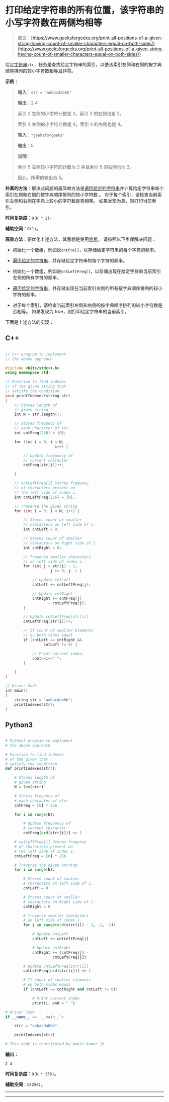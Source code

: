 # 打印给定字符串的所有位置，该字符串的小写字符数在两侧均相等

> 原文：[https://www.geeksforgeeks.org/print-all-positions-of-a-given-string-having-count-of-smaller-characters-equal-on-both-sides/](https://www.geeksforgeeks.org/print-all-positions-of-a-given-string-having-count-of-smaller-characters-equal-on-both-sides/)

给定[字符串](https://www.geeksforgeeks.org/string-data-structure/)`str`，任务是查找给定字符串的索引，以使该索引左侧和右侧的按字典顺序排列的较小字符数相等且非零。

**示例**：

> **输入**：`str = "aabacdabbb"`
>
> **输出**：2 4
>
> 索引 2 左侧的小字符计数是 2，索引 2 的右侧也是 2。
>
> 索引 4 左侧的小字符计数是 4，索引 4 的右侧也是 4。
> 
> **输入**：`"geeksforgeeks"`
>
> **输出**：5
>
> **说明**：
>
> 索引 5 左侧较小字符的计数为 2 并且索引 5 的右侧也为 2。
>
> 因此，所需的输出为 5。

**朴素的方法**：解决此问题的最简单方法是[遍历给定的字符串](https://www.geeksforgeeks.org/strings-in-c-2/)并计算给定字符串每个索引左侧和右侧的按字典顺序排列的较小字符数 。 对于每个索引，请检查当前索引左侧和右侧在字典上较小的字符数是否相等。 如果发现为真，则打印当前索引。

**时间复杂度**：`O(N ^ 2)`。

**辅助空间**：`O(1)`。

**高效方法**：要优化上述方法，其思想是使用[哈希](https://www.geeksforgeeks.org/hashing-data-structure/)。 请按照以下步骤解决问题：

*   初始化一个数组，例如说`cntFre[]`，以存储给定字符串的每个字符的频率。

*   [遍历给定的字符串](https://www.geeksforgeeks.org/strings-in-c-2/)，并存储给定字符串的每个字符的频率。

*   初始化一个数组，例如说`cntLeftFreq[]`，以存储出现在给定字符串当前索引左侧的所有字符的频率。

*   [遍历给定的字符串](https://www.geeksforgeeks.org/strings-in-c-2/)，并存储出现在当前索引左侧的所有按字典顺序排列的较小字符的频率。

*   对于每个索引，请检查当前索引左侧和右侧的按字典顺序排列的较小字符数是否相等。 如果发现为 true，则打印给定字符串的当前索引。

下面是上述方法的实现：

## C++

```cpp

// C++ program to implement 
// the above approach 

#include <bits/stdc++.h> 
using namespace std; 

// Function to find indexes 
// of the given string that  
// satisfy the condition 
void printIndexes(string str) 
{ 
    // Stores length of  
    // given string 
    int N = str.length(); 

    // Stores frequncy of 
    // each character of str 
    int cntFreq[256] = {0}; 

    for (int i = 0; i < N;  
                      i++) { 

        // Update frequency of 
        // current character 
        cntFreq[str[i]]++; 

    } 

    // cntLeftFreq[i] Stores frequncy 
    // of characters present on 
    // the left side of index i. 
    int cntLeftFreq[256] = {0}; 

    // Traverse the given string 
    for (int i = 0; i < N; i++) { 

        // Stores count of smaller 
        // characters on left side of i. 
        int cntLeft = 0; 

        // Stores count of smaller 
        // characters on Right side of i. 
        int cntRight = 0; 

        // Traverse smaller characters 
        // on left side of index i. 
        for (int j = str[i] - 1;  
                    j >= 0; j--) { 

            // Update cntLeft    
            cntLeft += cntLeftFreq[j]; 

            // Update cntRight 
            cntRight += cntFreq[j] 
                   - cntLeftFreq[j]; 
        } 

        // Update cntLeftFreq[str[i]] 
        cntLeftFreq[str[i]]++; 

        // If count of smaller elements 
        // on both sides equal 
        if (cntLeft == cntRight && 
                 cntLeft != 0) { 

            // Print current index; 
            cout<<i<<" "; 
        } 

    } 
} 

// Driver Code  
int main() 
{ 
    string str = "aabacdabbb"; 
    printIndexes(str); 
} 

```

## Python3

```py

# Python3 program to implement 
# the above approach 

# Function to find indexes 
# of the given that 
# satisfy the condition 
def printIndexes(strr): 

    # Stores length of 
    # given string 
    N = len(strr) 

    # Stores frequncy of 
    # each character of strr 
    cntFreq = [0] * 256

    for i in range(N): 

        # Update frequency of 
        # current character 
        cntFreq[ord(strr[i])] += 1

    # cntLeftFreq[i] Stores frequncy 
    # of characters present on 
    # the left side of index i. 
    cntLeftFreq = [0] * 256

    # Traverse the given strring 
    for i in range(N): 

        # Stores count of smaller 
        # characters on left side of i. 
        cntLeft = 0

        # Stores count of smaller 
        # characters on Right side of i. 
        cntRight = 0

        # Traverse smaller characters 
        # on left side of index i. 
        for j in range(ord(strr[i]) - 1, -1, -1): 

            # Update cntLeft 
            cntLeft += cntLeftFreq[j] 

            # Update cntRight 
            cntRight += (cntFreq[j] - 
                     cntLeftFreq[j]) 

        # Update cntLeftFreq[strr[i]] 
        cntLeftFreq[ord(strr[i])] += 1

        # If count of smaller elements 
        # on both sides equal 
        if (cntLeft == cntRight and cntLeft != 0): 

            # Print current index 
            print(i, end = " ") 

# Driver Code 
if __name__ == '__main__': 

    strr = "aabacdabbb"

    printIndexes(strr) 

# This code is contributed by mohit kumar 29

```

**输出**： 

```
2 4

```

**时间复杂度**：`O(N * 256)`。

**辅助空间**：`O(256)`。



* * *

* * *



